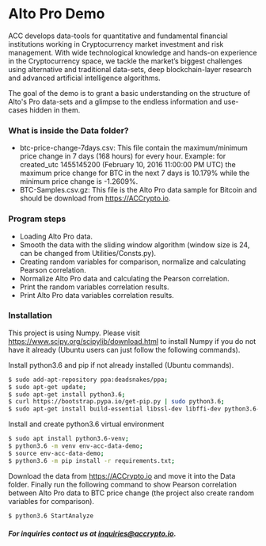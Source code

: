 # Alto Pro Demo

ACC develops data-tools for quantitative and fundamental financial institutions working in Cryptocurrency market investment and risk management. With wide technological knowledge and hands-on experience in the Cryptocurrency space, we tackle the market’s biggest challenges using alternative and traditional data-sets, deep blockchain-layer research and advanced artificial intelligence algorithms.

The goal of the demo is to grant a basic understanding on the structure of Alto's Pro data-sets and a glimpse to the endless information and use-cases hidden in them.

### What is inside the Data folder?
* btc-price-change-7days.csv: This file contain the maximum/minimum price change in 7 days (168 hours) for every hour. Example: for created_utc 1455145200 (February 10, 2016 11:00:00 PM UTC) the maximum price change for BTC in the next 7 days is 10.179% while the minimum price change is -1.2609%.
* BTC-Samples.csv.gz: This file is the Alto Pro data sample for Bitcoin and should be download from https://ACCrypto.io.

### Program steps
* Loading Alto Pro data.
* Smooth the data with the sliding window algorithm (window size is 24, can be changed from Utilities/Consts.py).
* Creating random variables for comparison, normalize and calculating Pearson correlation.
* Normalize Alto Pro data and calculating the Pearson correlation.
* Print the random variables correlation results.
* Print Alto Pro data variables correlation results.

### Installation
This project is using Numpy. Please visit https://www.scipy.org/scipylib/download.html to install Numpy if you do not have it already (Ubuntu users can just follow the following commands).

Install python3.6 and pip if not already installed (Ubuntu commands).

```sh
$ sudo add-apt-repository ppa:deadsnakes/ppa;
$ sudo apt-get update;
$ sudo apt-get install python3.6;
$ curl https://bootstrap.pypa.io/get-pip.py | sudo python3.6;
$ sudo apt-get install build-essential libssl-dev libffi-dev python3.6-dev;
```

Install and create python3.6 virtual environment

```sh
$ sudo apt install python3.6-venv;
$ python3.6 -m venv env-acc-data-demo;
$ source env-acc-data-demo;
$ python3.6 -m pip install -r requirements.txt;
```

Download the data from https://ACCrypto.io and move it into the Data folder.
Finally run the following command to show Pearson correlation between Alto Pro data to BTC price change (the project also create random variables for comparison).
```sh
$ python3.6 StartAnalyze
```

##### For inquiries contact us at inquiries@accrypto.io.